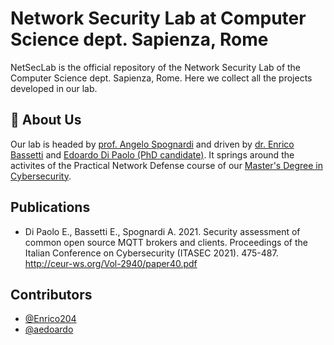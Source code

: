 # Network Security Lab at Computer Science dept. Sapienza, Rome
NetSecLab is the official repository of the Network Security Lab of the Computer Science dept. Sapienza, Rome. Here we collect all the projects developed in our lab.

## 🚀 About Us
Our lab is headed by [prof. Angelo Spognardi](https://angelospognardi.site.uniroma1.it/) and driven by [dr. Enrico Bassetti](https://www.enricobassetti.it) and [Edoardo Di Paolo (PhD candidate)](https://aedoardo.github.io). It springs around the activites of the Practical Network Defense course of our [Master's Degree in Cybersecurity](https://corsidilaurea.uniroma1.it/en/corso/2023/29389/home).

## Publications

- Di Paolo E., Bassetti E., Spognardi A. 2021. Security assessment of common open source MQTT brokers and clients. Proceedings of the Italian Conference on Cybersecurity (ITASEC 2021). 475-487. http://ceur-ws.org/Vol-2940/paper40.pdf

## Contributors
- [@Enrico204](https://www.enricobassetti.it)
- [@aedoardo](https://aedoardo.github.io)
